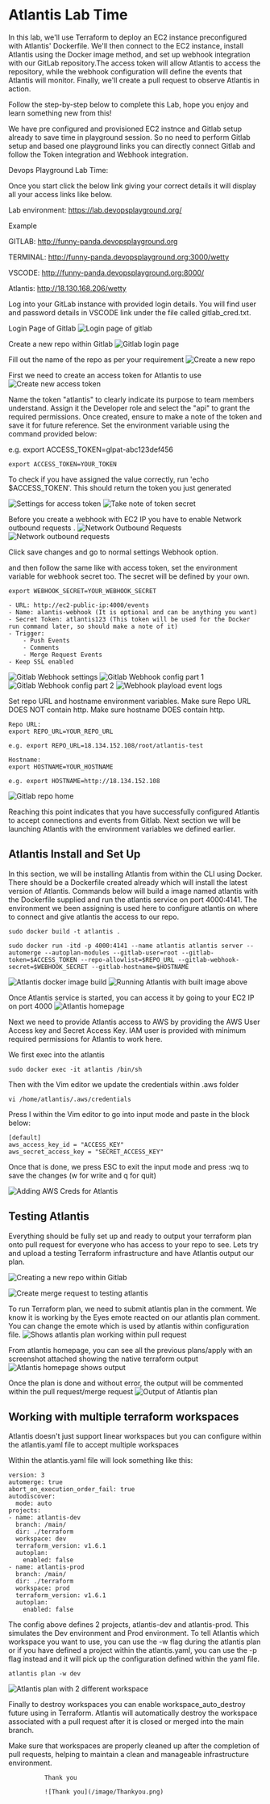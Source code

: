 # Atlantis Lab Time
In this lab, we'll use Terraform to deploy an EC2 instance preconfigured with Atlantis' Dockerfile. We'll then connect to the EC2 instance, install Atlantis using the Docker image method, and set up webhook integration with our GitLab repository.The access token will allow Atlantis to access the repository, while the webhook configuration will define the events that Atlantis will monitor. Finally, we'll create a pull request to observe Atlantis in action.

Follow the step-by-step below to complete this Lab, hope you enjoy and learn something new from this!

We have pre configured and provisioned EC2 instnce and Gitlab setup already to save time in playground session.
So no need to perform Gitlab setup and based one playground links you can directly connect Gitlab and follow the Token integration and Webhook integration.


Devops Playground Lab Time:

Once you start click the below link giving your correct details it will display all your access links like below.

Lab environment: https://lab.devopsplayground.org/

Example

GITLAB: http://funny-panda.devopsplayground.org

TERMINAL: http://funny-panda.devopsplayground.org:3000/wetty

VSCODE: http://funny-panda.devopsplayground.org:8000/

Atlantis: http://18.130.168.206/wetty

Log into your GitLab instance with provided login details.
You will find user and password details in VSCODE link under the file called gitlab_cred.txt.

Login Page of Gitlab
![Login page of gitlab](/image/13_gitlab.png)

Create a new repo within Gitlab
![Gitlab login page](/image/1_gitlab.png)

Fill out the name of the repo as per your requirement
![Create a new repo](/image/2_gitlab.png)

 First we need to create an access token for Atlantis to use
![Create new access token](/image/3_gitlab.png)

Name the token "atlantis" to clearly indicate its purpose to team members understand. Assign it the Developer role and select the "api" to grant the required permissions. Once created, ensure to make a note of the token and save it for future reference. Set the environment variable using the command provided below:

e.g. export ACCESS_TOKEN=glpat-abc123def456
```
export ACCESS_TOKEN=YOUR_TOKEN

```
To check if you have assigned the value correctly, run 'echo $ACCESS_TOKEN'. This should return the token you just generated

![Settings for access token](/image/4_gitlab.png)
![Take note of token secret](/image/4_1_gitlab.png)

Before you create a webhook with EC2 IP you have to enable Network outbound requests .
![Network Outbound Requests](/image/Network_outbound_requests.png)
![Network outbound requests](/image/Network_outbound.png)

Click save changes and go to normal settings Webhook option.

and then follow the same like with access token, set the environment variable for webhook secret too.
The secret will be defined by your own.
```
export WEBHOOK_SECRET=YOUR_WEBHOOK_SECRET
```
    - URL: http://ec2-public-ip:4000/events 
    - Name: alantis-webhook (It is optional and can be anything you want)
    - Secret Token: atlantis123 (This token will be used for the Docker run command later, so should make a note of it)
    - Trigger:
        - Push Events
        - Comments
        - Merge Request Events
    - Keep SSL enabled
![Gitlab Webhook settings](/image/5_gitlab.png)
![Gitlab Webhook config part 1](/image/5_1_gitlab.png)
![Gitlab Webhook config part 2](/image/5_2_gitlab.png)
![Webhook playload event logs](/image/Webhook_logs.png)

Set repo URL and hostname environment variables. 
Make sure Repo URL DOES NOT contain http.
Make sure hostname DOES contain http.

```
Repo URL:
export REPO_URL=YOUR_REPO_URL 

e.g. export REPO_URL=18.134.152.108/root/atlantis-test

Hostname:
export HOSTNAME=YOUR_HOSTNAME

e.g. export HOSTNAME=http://18.134.152.108
```
![Gitlab repo home](/image/6_gitlab.png)

Reaching this point indicates that you have successfully configured Atlantis to accept connections and events from Gitlab. Next section we will be launching Atlantis with the environment variables we defined earlier. 


## Atlantis Install and Set Up
In this section, we will be installing Atlantis from within the CLI using Docker. There should be a Dockerfile created already which will install the latest version of Atlantis.
Commands below will build a image named atlantis with the Dockerfile supplied and run the atlantis service on port 4000:4141. The environment we been assigning is used here to configure atlantis on where to connect and give atlantis the access to our repo.

```
sudo docker build -t atlantis .

sudo docker run -itd -p 4000:4141 --name atlantis atlantis server --automerge --autoplan-modules --gitlab-user=root --gitlab-token=$ACCESS_TOKEN --repo-allowlist=$REPO_URL --gitlab-webhook-secret=$WEBHOOK_SECRET --gitlab-hostname=$HOSTNAME
```

![Atlantis docker image build](/image/1_atlantis.png)
![Running Atlantis with built image above](/image/2_atlantis.png)


Once Atlantis service is started, you can access it by going to your EC2 IP on port 4000
![Atlantis homepage](/image/3_atlantis.png)

Next we need to provide Atlantis  access to AWS by providing the AWS User Access key and Secret Access Key.  IAM user is provided with minimum required permissions for Atlantis to work here.

We first exec into the atlantis
```
sudo docker exec -it atlantis /bin/sh
```

Then with the Vim editor we update the credentials within .aws folder
```
vi /home/atlantis/.aws/credentials
```

Press I within the Vim editor to go into input mode and paste in the block below:
```
[default]
aws_access_key_id = "ACCESS_KEY"
aws_secret_access_key = "SECRET_ACCESS_KEY"
```

Once that is done, we press ESC to exit the input mode and press :wq to save the changes (w for write and q for quit)

![Adding AWS Creds for Atlantis](/image/4_atlantis.png)

## Testing Atlantis

Everything should be fully set up and ready to output your terraform plan onto pull request for everyone who has access to your repo to see. Lets try and upload a testing Terraform infrastructure and have Atlantis output our plan.

![Creating a new repo within Gitlab](/image/5_atlantis.png)

![Create merge request to testing atlantis](/image/6_atlantis.png)

To run Terraform plan, we need to submit atlantis plan in the comment. We know it is working by the Eyes emote reacted on our atlantis plan comment. You can change the emote which is used by atlantis within configuration file.
![Shows atlantis plan working within pull request](/image/7_atlantis.png)

From atlantis homepage, you can see all the previous plans/apply with an screenshot attached showing the native terraform output
![Atlantis homepage shows output](/image/8_atlantis.png)

Once the plan is done and without error, the output will be commented within the pull request/merge request
![Output of Atlantis plan](/image/9_atlantis.png)

## Working with multiple terraform workspaces
Atlantis doesn't just support linear workspaces but you can configure within the atlantis.yaml file to accept multiple workspaces

Within the atlantis.yaml file will look something like this:
```
version: 3
automerge: true
abort_on_execution_order_fail: true
autodiscover:
  mode: auto
projects:
- name: atlantis-dev
  branch: /main/
  dir: ./terraform
  workspace: dev
  terraform_version: v1.6.1
  autoplan:
    enabled: false
- name: atlantis-prod
  branch: /main/
  dir: ./terraform
  workspace: prod
  terraform_version: v1.6.1
  autoplan:
    enabled: false
```

The config above defines 2 projects, atlantis-dev and atlantis-prod. This simulates the Dev environment and Prod environment.
To tell Atlantis which workspace you want to use, you can use the -w flag during the atlantis plan or if you have defined a project within the atlantis.yaml, you can use the -p flag instead and it will pick up the configuration defined within the yaml file.
```
atlantis plan -w dev
```
![Atlantis plan with 2 different workspace](/image/10_atlantis.png)


Finally to destroy workspaces you can enable  workspace_auto_destroy future using in Terraform.
Atlantis will automatically destroy the workspace associated with a pull request after it is closed or merged into the main branch. 

Make sure that workspaces are properly cleaned up after the completion of pull requests, helping to maintain a clean and manageable infrastructure environment.


              Thank you 

              ![Thank you](/image/Thankyou.png)
